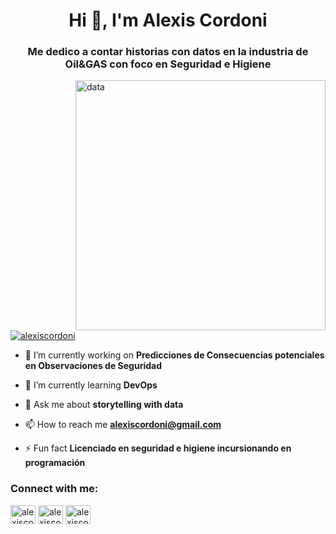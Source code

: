 <h1 align="center">Hi 👋, I'm Alexis Cordoni</h1>
<h3 align="center">Me dedico a contar historias con datos en la industria de Oil&GAS con foco en Seguridad e Higiene</h3>
<img align="right" alt="data" width="400" src="https://www.datapine.com/images/production-dashboard.png">




<p align="left"> <a href="https://twitter.com/alexiscordoni" target="blank"><img src="https://img.shields.io/twitter/follow/alexiscordoni?logo=twitter&style=for-the-badge" alt="alexiscordoni" /></a> </p>

- 🔭 I’m currently working on **Predicciones de Consecuencias potenciales en Observaciones de Seguridad**

- 🌱 I’m currently learning **DevOps**

- 💬 Ask me about **storytelling with data**

- 📫 How to reach me **alexiscordoni@gmail.com**

- ⚡ Fun fact **Licenciado en seguridad e higiene incursionando en programación**

<h3 align="left">Connect with me:</h3>
<p align="left">
<a href="https://twitter.com/alexiscordoni" target="blank"><img align="center" src="https://raw.githubusercontent.com/rahuldkjain/github-profile-readme-generator/master/src/images/icons/Social/twitter.svg" alt="alexiscordoni" height="30" width="40" /></a>
<a href="https://www.linkedin.com/in/acordoni" target="blank"><img align="center" src="https://raw.githubusercontent.com/rahuldkjain/github-profile-readme-generator/master/src/images/icons/Social/linked-in-alt.svg" alt="alexiscordoni" height="30" width="40" /></a>
<a href="https://www.instagram.com/alekzisco/" target="blank"><img align="center" src="https://raw.githubusercontent.com/rahuldkjain/github-profile-readme-generator/master/src/images/icons/Social/instagram.svg" alt="alexiscordoni" height="30" width="40" /></a>
</p>
